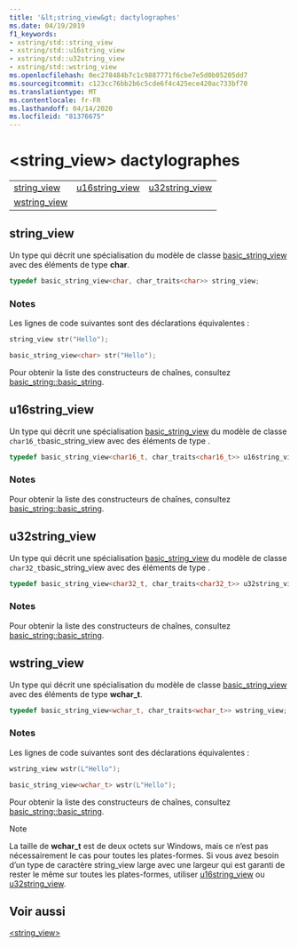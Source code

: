 ```yaml
---
title: '&lt;string_view&gt; dactylographes'
ms.date: 04/19/2019
f1_keywords:
- xstring/std::string_view
- xstring/std::u16string_view
- xstring/std::u32string_view
- xstring/std::wstring_view
ms.openlocfilehash: 0ec278484b7c1c9887771f6cbe7e5d0b05205dd7
ms.sourcegitcommit: c123cc76bb2b6c5cde6f4c425ece420ac733bf70
ms.translationtype: MT
ms.contentlocale: fr-FR
ms.lasthandoff: 04/14/2020
ms.locfileid: "81376675"
---
```

# <a name="ltstring_viewgt-typedefs"></a>&lt;string_view&gt; dactylographes

||||
|-|-|-|
|[string_view](#string_view)|[u16string_view](#u16string_view)|[u32string_view](#u32string_view)|
|[wstring_view](#wstring_view)|

## <a name="string_view"></a><a name="string_view"></a>string_view

Un type qui décrit une spécialisation du modèle de classe [basic_string_view](../standard-library/basic-string-view-class.md) avec des éléments de type **char**.

```cpp
typedef basic_string_view<char, char_traits<char>> string_view;
```

### <a name="remarks"></a>Notes

Les lignes de code suivantes sont des déclarations équivalentes :

```cpp
string_view str("Hello");

basic_string_view<char> str("Hello");
```

Pour obtenir la liste des constructeurs de chaînes, consultez [basic_string::basic_string](../standard-library/basic-string-class.md#basic_string).

## <a name="u16string_view"></a><a name="u16string_view"></a>u16string_view

Un type qui décrit une spécialisation [basic_string_view](../standard-library/basic-string-view-class.md) du modèle de classe `char16_t`basic_string_view avec des éléments de type .

```cpp
typedef basic_string_view<char16_t, char_traits<char16_t>> u16string_view;
```

### <a name="remarks"></a>Notes

Pour obtenir la liste des constructeurs de chaînes, consultez [basic_string::basic_string](../standard-library/basic-string-class.md#basic_string).

## <a name="u32string_view"></a><a name="u32string_view"></a>u32string_view

Un type qui décrit une spécialisation [basic_string_view](../standard-library/basic-string-view-class.md) du modèle de classe `char32_t`basic_string_view avec des éléments de type .

```cpp
typedef basic_string_view<char32_t, char_traits<char32_t>> u32string_view;
```

### <a name="remarks"></a>Notes

Pour obtenir la liste des constructeurs de chaînes, consultez [basic_string::basic_string](../standard-library/basic-string-class.md#basic_string).

## <a name="wstring_view"></a><a name="wstring_view"></a>wstring_view

Un type qui décrit une spécialisation du modèle de classe [basic_string_view](../standard-library/basic-string-view-class.md) avec des éléments de type **wchar_t**.

```cpp
typedef basic_string_view<wchar_t, char_traits<wchar_t>> wstring_view;
```

### <a name="remarks"></a>Notes

Les lignes de code suivantes sont des déclarations équivalentes :

```cpp
wstring_view wstr(L"Hello");

basic_string_view<wchar_t> wstr(L"Hello");
```

Pour obtenir la liste des constructeurs de chaînes, consultez [basic_string::basic_string](../standard-library/basic-string-class.md#basic_string).

> [!NOTE]
> La taille de **wchar_t** est de deux octets sur Windows, mais ce n’est pas nécessairement le cas pour toutes les plates-formes. Si vous avez besoin d’un type de caractère string_view large avec une largeur qui est garanti de rester le même sur toutes les plates-formes, utiliser [u16string_view](../standard-library/string-view-typedefs.md#u16string_view) ou [u32string_view](../standard-library/string-view-typedefs.md#u32string_view).

## <a name="see-also"></a>Voir aussi

[\<string_view>](../standard-library/string-view.md)
